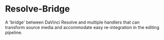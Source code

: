 # Resolve-Bridge
A 'bridge' between DaVinci Resolve and multiple handlers that can transform source media and accommodate easy re-integration in the editing pipeline. 
